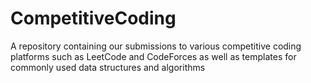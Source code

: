 # CompetitiveCoding
A repository containing our submissions to various competitive coding platforms such as LeetCode and CodeForces as well as templates for commonly used data structures and algorithms
